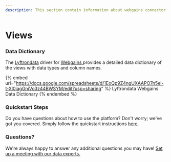 ```yaml
---
description: This section contain information about webgains connector views information
---
```


# Views

### Data Dictionary

The [Lyftrondata](https://www.lyftrondata.com/) driver for [Webgains](https://www.lyftrondata.com/integration/Webgains/)[ ](https://www.lyftrondata.com/integration/webgains/)provides a detailed data dictionary of the views with data types and column names.

{% embed url="https://docs.google.com/spreadsheets/d/1EoQp9Z4ngUXAAPO7n5ei-t-Xl0iagGniVo3z44BWSYM/edit?usp=sharing" %}
Lyftrondata Webgains Data Dictionary
{% endembed %}

### Quickstart Steps

Do you have questions about how to use the platform? Don't worry; we've got you covered. Simply follow the quickstart instructions [here](../../../../quickstart-steps.md).

### Questions? <a href="#questions" id="questions"></a>

We're always happy to answer any additional questions you may have! [Set up a meeting with our data experts.](https://www.lyftrondata.com/book-a-meeting/)


